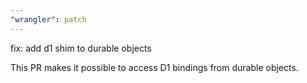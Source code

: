 ```yaml
---
"wrangler": patch
---
```


fix: add d1 shim to durable objects

This PR makes it possible to access D1 bindings from durable objects.
